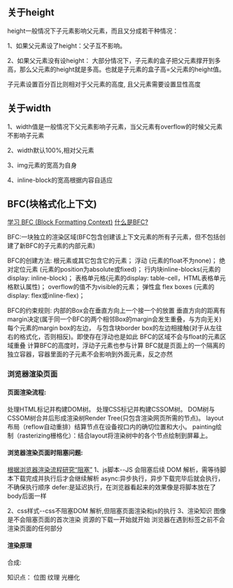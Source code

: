 ## 关于height
height一般情况下子元素影响父元素，而且又分成若干种情况：

1、如果父元素设了height：父子互不影响。

2、如果父元素没有设height：
大部分情况下，子元素的盒子把父元素撑开到多高，那么父元素的height就是多高。也就是子元素的盒子高=父元素的height值。

子元素设置百分百比则相对于父元素的高度, 且父元素需要设置显性高度


## 关于width
1、width值是一般情况下父元素影响子元素，当父元素有overflow的时候父元素不影响子元素

2、width默认100%,相对父元素

3、img元素的宽高为自身

4、inline-block的宽高根据内容自适应

## BFC(块格式化上下文)
[学习 BFC (Block Formatting Context)](https://juejin.cn/post/6844903495108132877#heading-17)
[什么是BFC?](https://juejin.cn/post/6844903544726749198)

BFC:一块独立的渲染区域(BFC包含创建该上下文元素的所有子元素，但不包括创建了新BFC的子元素的内部元素)

BFC的创建方法:
根元素或其它包含它的元素；
浮动 (元素的float不为none)；
绝对定位元素 (元素的position为absolute或fixed)；
行内块inline-blocks(元素的 display: inline-block)；
表格单元格(元素的display: table-cell，HTML表格单元格默认属性)；
overflow的值不为visible的元素；
弹性盒 flex boxes (元素的display: flex或inline-flex)；

BFC的约束规则:
内部的Box会在垂直方向上一个接一个的放置
垂直方向的距离有margin决定(属于同一个BFC的两个相邻Box的margin会发生重叠，与方向无关)
每个元素的margin box的左边， 与包含块border box的左边相接触(对于从左往右的格式化，否则相反)。即使存在浮动也是如此
BFC的区域不会与float的元素区域重叠
计算BFC的高度时，浮动子元素也参与计算
BFC就是页面上的一个隔离的独立容器，容器里面的子元素不会影响到外面元素，反之亦然

### 浏览器渲染页面
#### 页面渲染流程:
处理HTML标记并构建DOM树。
处理CSS标记并构建CSSOM树。
DOM树与CSSOM树合并后形成渲染树Render Tree(只包含渲染网页所需的节点)。
layout布局（reflow自动重排）结算节点在设备视口内的确切位置和大小。
painting绘制（rasterizing栅格化）：结合layout将渲染树中的各个节点绘制到屏幕上。

#### 浏览器渲染页面时阻塞问题:
[根据浏览器渲染流程研究“阻塞”](https://juejin.cn/post/6844903881248522254#heading-0)
1、js脚本--JS 会阻塞后续 DOM 解析，需等待脚本下载完成并执行后才会继续解析
async:异步执行，异步下载完毕后就会执行，不确保执行顺序
defer:是延迟执行，在浏览器看起来的效果像是将脚本放在了body后面一样

2、css样式--css不阻塞DOM 解析,但阻塞页面渲染和js的执行
3、渲染知识
图像是不会阻塞页面的首次渲染
资源的下载一开始就开始 
浏览器在遇到<body>标签之前不会渲染页面的任何部分

#### 渲染原理
合成:

知识点：
位图
纹理
光栅化